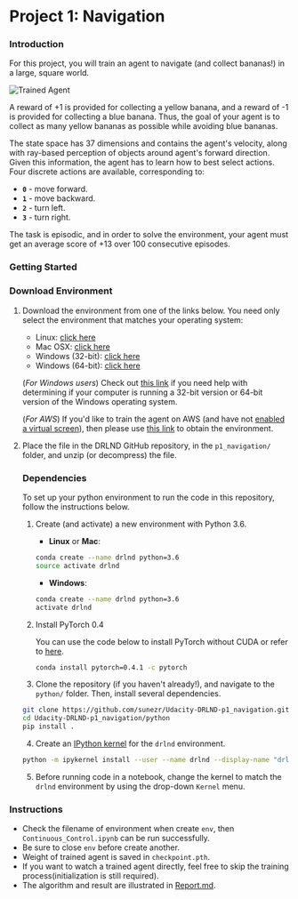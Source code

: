 [//]: # "Image References"

[image1]: https://user-images.githubusercontent.com/10624937/42135619-d90f2f28-7d12-11e8-8823-82b970a54d7e.gif "Trained Agent"

# Project 1: Navigation

### Introduction

For this project, you will train an agent to navigate (and collect bananas!) in a large, square world.  

![Trained Agent][image1]

A reward of +1 is provided for collecting a yellow banana, and a reward of -1 is provided for collecting a blue banana.  Thus, the goal of your agent is to collect as many yellow bananas as possible while avoiding blue bananas.  

The state space has 37 dimensions and contains the agent's velocity, along with ray-based perception of objects around agent's forward direction.  Given this information, the agent has to learn how to best select actions.  Four discrete actions are available, corresponding to:
- **`0`** - move forward.
- **`1`** - move backward.
- **`2`** - turn left.
- **`3`** - turn right.

The task is episodic, and in order to solve the environment, your agent must get an average score of +13 over 100 consecutive episodes.

### Getting Started

### Download Environment

1. Download the environment from one of the links below.  You need only select the environment that matches your operating system:
    - Linux: [click here](https://s3-us-west-1.amazonaws.com/udacity-drlnd/P1/Banana/Banana_Linux.zip)
    - Mac OSX: [click here](https://s3-us-west-1.amazonaws.com/udacity-drlnd/P1/Banana/Banana.app.zip)
    - Windows (32-bit): [click here](https://s3-us-west-1.amazonaws.com/udacity-drlnd/P1/Banana/Banana_Windows_x86.zip)
    - Windows (64-bit): [click here](https://s3-us-west-1.amazonaws.com/udacity-drlnd/P1/Banana/Banana_Windows_x86_64.zip)
    
    (_For Windows users_) Check out [this link](https://support.microsoft.com/en-us/help/827218/how-to-determine-whether-a-computer-is-running-a-32-bit-version-or-64) if you need help with determining if your computer is running a 32-bit version or 64-bit version of the Windows operating system.

    (_For AWS_) If you'd like to train the agent on AWS (and have not [enabled a virtual screen](https://github.com/Unity-Technologies/ml-agents/blob/master/docs/Training-on-Amazon-Web-Service.md)), then please use [this link](https://s3-us-west-1.amazonaws.com/udacity-drlnd/P1/Banana/Banana_Linux_NoVis.zip) to obtain the environment.

2. Place the file in the DRLND GitHub repository, in the `p1_navigation/` folder, and unzip (or decompress) the file. 

    ### Dependencies

    To set up your python environment to run the code in this repository, follow the instructions below.

    1. Create (and activate) a new environment with Python 3.6.

       - __Linux__ or __Mac__: 

       ```bash
       conda create --name drlnd python=3.6
       source activate drlnd
       ```

       - __Windows__: 

       ```bash
       conda create --name drlnd python=3.6 
       activate drlnd
       ```

    2. Install PyTorch 0.4

       You can use the code below to install PyTorch without CUDA or refer to [here](https://pytorch.org/get-started/previous-versions/).

       ```bash
       conda install pytorch=0.4.1 -c pytorch
       ```

    3. Clone the repository (if you haven't already!), and navigate to the `python/` folder.  Then, install several dependencies.

    ```bash
    git clone https://github.com/sunezr/Udacity-DRLND-p1_navigation.git
    cd Udacity-DRLND-p1_navigation/python
    pip install .
    ```

    4. Create an [IPython kernel](http://ipython.readthedocs.io/en/stable/install/kernel_install.html) for the `drlnd` environment.  

    ```bash
    python -m ipykernel install --user --name drlnd --display-name "drlnd"
    ```

    5. Before running code in a notebook, change the kernel to match the `drlnd` environment by using the drop-down `Kernel` menu. 

### Instructions

* Check the filename of environment when create `env`, then `Continuous_Control.ipynb` can be run successfully.
* Be sure to close `env` before create another.
* Weight of trained agent is saved in `checkpoint.pth`.
* If you want to watch a trained agent directly, feel free to skip the training process(initialization is still required).
* The algorithm and result are illustrated in [Report.md](Report.md).